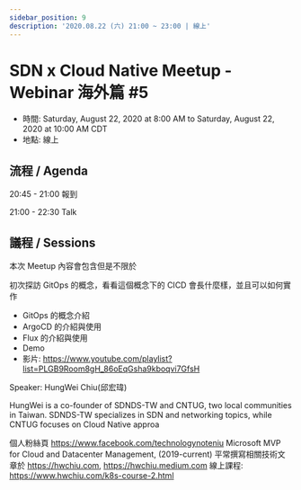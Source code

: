 ```yaml
---
sidebar_position: 9
description: '2020.08.22 (六) 21:00 ~ 23:00 | 線上'
---
```


# SDN x Cloud Native Meetup - Webinar 海外篇 #5
- 時間: Saturday, August 22, 2020 at 8:00 AM to Saturday, August 22, 2020 at 10:00 AM CDT
- 地點: 線上

## 流程 / Agenda

20:45 - 21:00 報到

21:00 - 22:30 Talk

## 議程 / Sessions

本次 Meetup 內容會包含但是不限於

初次探訪 GitOps 的概念，看看這個概念下的 CICD 會長什麼樣，並且可以如何實作
- GitOps 的概念介紹
- ArgoCD 的介紹與使用
- Flux 的介紹與使用
- Demo
- 影片: https://www.youtube.com/playlist?list=PLGB9Room8gH_86oEqGsha9kboqvi7GfsH

Speaker: HungWei Chiu(邱宏瑋)

HungWei is a co-founder of SDNDS-TW and CNTUG, two local communities in Taiwan. SDNDS-TW specializes in SDN and networking topics, while CNTUG focuses on Cloud Native approa

個人粉絲頁 https://www.facebook.com/technologynoteniu
Microsoft MVP for Cloud and Datacenter Management, (2019-current)
平常撰寫相關技術文章於 https://hwchiu.com, https://hwchiu.medium.com
線上課程: https://www.hwchiu.com/k8s-course-2.html
